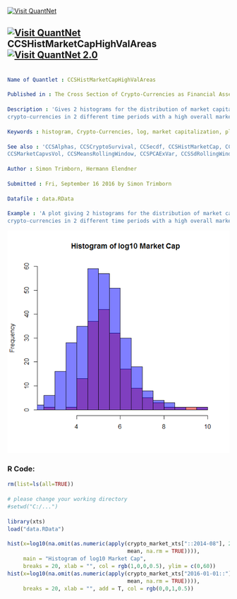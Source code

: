 
[<img src="https://github.com/QuantLet/Styleguide-and-FAQ/blob/master/pictures/banner.png" width="880" alt="Visit QuantNet">](http://quantlet.de/index.php?p=info)

## [<img src="https://github.com/QuantLet/Styleguide-and-Validation-procedure/blob/master/pictures/qloqo.png" alt="Visit QuantNet">](http://quantlet.de/) **CCSHistMarketCapHighValAreas** [<img src="https://github.com/QuantLet/Styleguide-and-Validation-procedure/blob/master/pictures/QN2.png" width="60" alt="Visit QuantNet 2.0">](http://quantlet.de/d3/ia)

```yaml

Name of Quantlet : CCSHistMarketCapHighValAreas

Published in : The Cross Section of Crypto-Currencies as Financial Asset

Description : 'Gives 2 histograms for the distribution of market capitalization of
crypto-currencies in 2 different time periods with a high overall market capitalization.'

Keywords : histogram, Crypto-Currencies, log, market capitalization, plot

See also : 'CCSAlphas, CCSCryptoSurvival, CCSecdf, CCSHistMarketCap, CCSHistReturnsDensity,
CCSMarketCapvsVol, CCSMeansRollingWindow, CCSPCAExVar, CCSSdRollingWindow'

Author : Simon Trimborn, Hermann Elendner

Submitted : Fri, September 16 2016 by Simon Trimborn

Datafile : data.RData

Example : 'A plot giving 2 histograms for the distribution of market capitalization of
crypto-currencies in 2 different time periods with a high overall market capitalization.'

```

![Picture1](CCSHistMarketCapHighValAreas.png)


### R Code:
```r
rm(list=ls(all=TRUE))

# please change your working directory
#setwd("C:/...")

library(xts)
load("data.RData")

hist(x=log10(na.omit(as.numeric(apply(crypto_market_xts["::2014-08"], 2, 
                                      mean, na.rm = TRUE)))), 
     main = "Histogram of log10 Market Cap", 
     breaks = 20, xlab = "", col = rgb(1,0,0,0.5), ylim = c(0,60))
hist(x=log10(na.omit(as.numeric(apply(crypto_market_xts["2016-01-01::"], 2, 
                                      mean, na.rm = TRUE)))), 
     breaks = 20, xlab = "", add = T, col = rgb(0,0,1,0.5))
```
